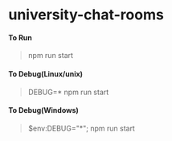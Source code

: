 # university-chat-rooms

#### To Run

> npm run start

#### To Debug(Linux/unix)

> DEBUG=* npm run start

#### To Debug(Windows)

> $env:DEBUG="*"; npm run start


